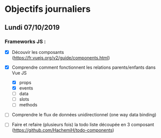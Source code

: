 # Objectifs journaliers

## Lundi 07/10/2019

### Frameworks JS :

- [x] Découvir les composants (https://fr.vuejs.org/v2/guide/components.html)

- [x] Comprendre comment fonctionnent les relations parents/enfants dans Vue JS

  - [x] props
  - [x] events
  - [ ] data
  - [ ] slots
  - [ ] methods

- [ ] Comprendre le flux de données unidirectionnel (one way data binding)

- [ ] Faire et refaire (plusieurs fois) la todo liste découpée en 3 composant (https://github.com/HachemiH/todo-components)
